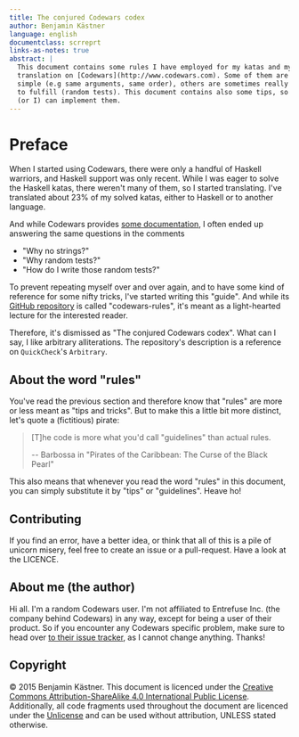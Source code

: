 ```yaml
---
title: The conjured Codewars codex
author: Benjamin Kästner
language: english
documentclass: scrreprt
links-as-notes: true
abstract: |
  This document contains some rules I have employed for my katas and my
  translation on [Codewars](http://www.codewars.com). Some of them are very
  simple (e.g same arguments, same order), others are sometimes really hard
  to fulfill (random tests). This document contains also some tips, so that you
  (or I) can implement them.
---
```


Preface
=======

When I started using Codewars, there were only a handful of Haskell warriors,
and Haskell support was only recent. While I was eager to solve the Haskell
katas, there weren't many of them, so I started translating. I've translated
about 23% of my solved katas, either to Haskell or to another language.

And while Codewars provides
[some documentation](http://www.codewars.com/docs/kata-creator), I often ended
up answering the same questions in the comments

- "Why no strings?"
- "Why random tests?"
- "How do I write those random tests?"

To prevent repeating myself over and over again, and to have some kind of
reference for some nifty tricks, I've started writing this "guide". And while
its [GitHub repository](https://github.com/bkaestner/codewars-rules) is called
"codewars-rules", it's meant as a light-hearted lecture for the interested
reader.

Therefore, it's dismissed as "The conjured Codewars codex". What can I say, I
like arbitrary alliterations. The repository's description is a reference on
`QuickCheck`'s `Arbitrary`.

About the word "rules"
----------------------

You've read the previous section and therefore know that "rules" are more or
less meant as "tips and tricks". But to make this a little bit more distinct,
let's quote a (fictitious) pirate:

> [T]he code is more what you'd call "guidelines" than actual rules.
>
> -- Barbossa in "Pirates of the Caribbean: The Curse of the Black Pearl"

This also means that whenever you read the word "rules" in this document, you
can simply substitute it by "tips" or "guidelines". Heave ho!


Contributing
------------

If you find an error, have a better idea, or think that all of this is a
pile of unicorn misery, feel free to create an issue or a pull-request.
Have a look at the LICENCE.


About me (the author)
-----------------
Hi all. I'm a random Codewars user. I'm not affiliated to Entrefuse Inc.
(the company behind Codewars) in any way, except for being a user of their
product. So if you encounter any Codewars specific problem, make sure
to head over [to their issue tracker](https://github.com/Codewars/codewars.com/issues),
as I cannot change anything. Thanks!


Copyright
---------
&copy; 2015 Benjamin Kästner. This document is licenced under the [Creative
Commons Attribution-ShareAlike 4.0 International Public License][CC-BY-SA].
Additionally, all code fragments used throughout the document are licenced
under the [Unlicense](http://unlicense.org/) and can be used without
attribution, UNLESS stated otherwise.

 [CC-BY-SA]: http://creativecommons.org/licenses/by-sa/4.0/.
